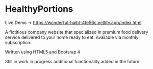 # HealthyPortions
Live Demo -> https://wonderful-haibt-4fe56c.netlify.app/index.html

A fictitious company website that specialized in premium food delivery service delivered to your home ready to eat.  Available via monthly subscription.

Written using HTML5 and Bootsrap 4

Still in work in progress additional functionality added in the future.
